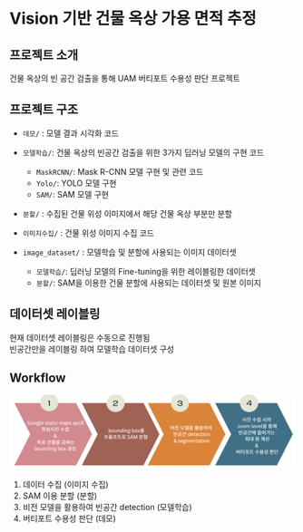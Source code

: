 # Vision 기반 건물 옥상 가용 면적 추정

## 프로젝트 소개
건물 옥상의 빈 공간 검출을 통해 UAM 버티포트 수용성 판단 프로젝트

## 프로젝트 구조
- `데모/` : 모델 결과 시각화 코드 

- `모델학습/`: 건물 옥상의 빈공간 검출을 위한 3가지 딥러닝 모델의 구현 코드
  - `MaskRCNN/`: Mask R-CNN 모델 구현 및 관련 코드
  - `Yolo/`: YOLO 모델 구현
  - `SAM/`: SAM 모델 구현

- `분할/` : 수집된 건물 위성 이미지에서 해당 건물 옥상 부분만 분할

- `이미지수집/` : 건물 위성 이미지 수집 코드

- `image_dataset/` : 모델학습 및 분할에 사용되는 이미지 데이터셋
  - `모델학습/`: 딥러닝 모델의 Fine-tuning을 위한 레이블링한 데이터셋
  - `분할/`: SAM을 이용한 건물 분할에 사용되는 데이터셋 및 원본 이미지

## 데이터셋 레이블링
현재 데이터셋 레이블링은 수동으로 진행됨  
빈공간만을 레이블링 하여 모델학습 데이터셋 구성  

## Workflow
![프로젝트 워크플로우](./images/image.png)
1. 데이터 수집 (이미지 수집)
2. SAM 이용 분할 (분할)
3. 비전 모델을 활용하여 빈공간 detection (모델학습)
4. 버티포트 수용성 판단 (데모)
